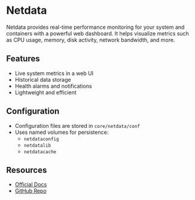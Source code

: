 # Netdata

Netdata provides real-time performance monitoring for your system and containers with a powerful web dashboard. It helps visualize metrics such as CPU usage, memory, disk activity, network bandwidth, and more.

## Features

- Live system metrics in a web UI
- Historical data storage
- Health alarms and notifications
- Lightweight and efficient

## Configuration

- Configuration files are stored in `core/netdata/conf`
- Uses named volumes for persistence:
  - `netdataconfig`
  - `netdatalib`
  - `netdatacache`

## Resources

- [Official Docs](https://learn.netdata.cloud/docs/overview)
- [GitHub Repo](https://github.com/netdata/netdata)
